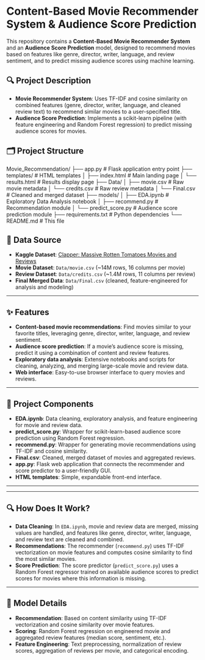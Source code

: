 
# Content-Based Movie Recommender System & Audience Score Prediction

This repository contains a **Content-Based Movie Recommender System** and an **Audience Score Prediction** model, designed to recommend movies based on features like genre, director, writer, language, and review sentiment, and to predict missing audience scores using machine learning.

## 🔍 Project Description

- **Movie Recommender System**: Uses TF-IDF and cosine similarity on combined features (genre, director, writer, language, and cleaned review text) to recommend similar movies to a user-specified title.
- **Audience Score Prediction**: Implements a scikit-learn pipeline (with feature engineering and Random Forest regression) to predict missing audience scores for movies.

## 🗂 Project Structure

Movie_Recommendation/
├── app.py              # Flask application entry point
├── templates/          # HTML templates
│ ├── index.html        # Main landing page
│ └── results.html      # Results display page
├── Data/
│ ├── movie.csv         # Raw movie metadata
│ └── credits.csv       # Raw review metadata
│ └── Final.csv         # Cleaned and merged dataset
├── models/
│ ├── EDA.ipynb         # Exploratory Data Analysis notebook
│ ├── recommend.py      # Recommendation module
│ └── predict_score.py  # Audience score prediction module
├── requirements.txt    # Python dependencies
└── README.md           # This file

## 📁 Data Source

- **Kaggle Dataset**: [Clapper: Massive Rotten Tomatoes Movies and Reviews](https://www.kaggle.com/datasets/andrezaza/clapper-massive-rotten-tomatoes-movies-and-reviews/data)
- **Movie Dataset**: `Data/movie.csv` (~14M rows, 16 columns per movie)
- **Review Dataset**: `Data/credits.csv` (~1.4M rows, 11 columns per review)
- **Final Merged Data**: `Data/Final.csv` (cleaned, feature-engineered for analysis and modeling)

---

## ✨ Features

- **Content-based movie recommendations**: Find movies similar to your favorite titles, leveraging genre, director, writer, language, and review sentiment.
- **Audience score prediction**: If a movie’s audience score is missing, predict it using a combination of content and review features.
- **Exploratory data analysis**: Extensive notebooks and scripts for cleaning, analyzing, and merging large-scale movie and review data.
- **Web interface**: Easy-to-use browser interface to query movies and reviews.

---

## 🧩 Project Components

- **EDA.ipynb**: Data cleaning, exploratory analysis, and feature engineering for movie and review data.
- **predict_score.py**: Wrapper for scikit-learn-based audience score prediction using Random Forest regression.
- **recommend.py**: Wrapper for generating movie recommendations using TF-IDF and cosine similarity.
- **Final.csv**: Cleaned, merged dataset of movies and aggregated reviews.
- **app.py**: Flask web application that connects the recommender and score predictor to a user-friendly GUI.
- **HTML templates**: Simple, expandable front-end interface.

---

---

## 🔍 How Does It Work?

- **Data Cleaning**: In `EDA.ipynb`, movie and review data are merged, missing values are handled, and features like genre, director, writer, language, and review text are cleaned and combined.
- **Recommendations**: The recommender (`recommend.py`) uses TF-IDF vectorization on movie features and computes cosine similarity to find the most similar movies.
- **Score Prediction**: The score predictor (`predict_score.py`) uses a Random Forest regressor trained on available audience scores to predict scores for movies where this information is missing.

---

## 🧮 Model Details

- **Recommendation**: Based on content similarity using TF-IDF vectorization and cosine similarity over movie features.
- **Scoring**: Random Forest regression on engineered movie and aggregated review features (median score, sentiment, etc.).
- **Feature Engineering**: Text preprocessing, normalization of review scores, aggregation of reviews per movie, and categorical encoding.
